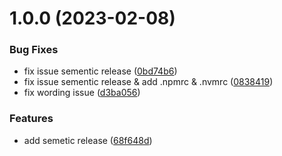 # 1.0.0 (2023-02-08)


### Bug Fixes

* fix issue sementic release ([0bd74b6](https://github.com/badaoui220/screenia/commit/0bd74b615ef5b78138f0958ecad4c029844c0cde))
* fix issue sementic release & add .npmrc & .nvmrc ([0838419](https://github.com/badaoui220/screenia/commit/0838419f16fcb475e1c133039833ef3a394d84c0))
* fix wording issue ([d3ba056](https://github.com/badaoui220/screenia/commit/d3ba05617363f0dc4697fe472b1c04f9851808ee))


### Features

* add semetic release ([68f648d](https://github.com/badaoui220/screenia/commit/68f648d3d88c0d0113f5b73e4851d30dc19be121))
